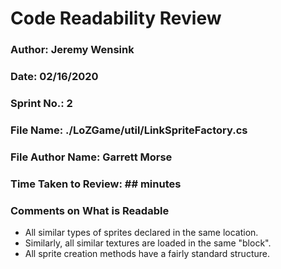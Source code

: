 # Code Readability Review

### Author: Jeremy Wensink

### Date: 02/16/2020

### Sprint No.: 2

### File Name: ./LoZGame/util/LinkSpriteFactory.cs

### File Author Name: Garrett Morse

### Time Taken to Review: ## minutes

###  Comments on What is Readable
- All similar types of sprites declared in the same location.
- Similarly, all similar textures are loaded in the same "block".
- All sprite creation methods have a fairly standard structure.
